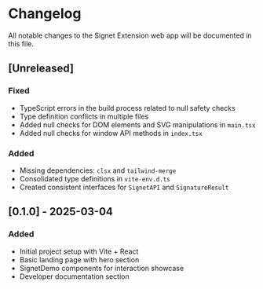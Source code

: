 # Changelog

All notable changes to the Signet Extension web app will be documented in this file.

## [Unreleased]

### Fixed
- TypeScript errors in the build process related to null safety checks
- Type definition conflicts in multiple files
- Added null checks for DOM elements and SVG manipulations in `main.tsx`
- Added null checks for window API methods in `index.tsx`

### Added
- Missing dependencies: `clsx` and `tailwind-merge`
- Consolidated type definitions in `vite-env.d.ts`
- Created consistent interfaces for `SignetAPI` and `SignatureResult`

## [0.1.0] - 2025-03-04

### Added
- Initial project setup with Vite + React
- Basic landing page with hero section
- SignetDemo components for interaction showcase
- Developer documentation section
